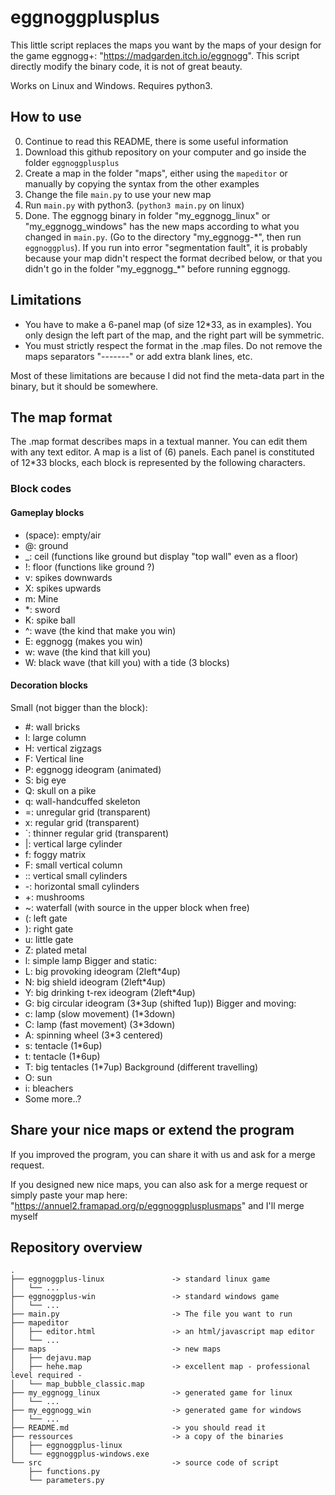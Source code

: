 # eggnoggplusplus #

This little script replaces the maps you want by the maps of your design for the game eggnogg+: "https://madgarden.itch.io/eggnogg".
This script directly modify the binary code, it is not of great beauty.

Works on Linux and Windows. Requires python3.

## How to use ##
0. Continue to read this README, there is some useful information
1. Download this github repository on your computer and go inside the folder `eggnoggplusplus` 
2. Create a map in the folder "maps", either using the `mapeditor` or manually by copying the syntax from the other examples
3. Change the file `main.py` to use your new map
4. Run `main.py` with python3. (`python3 main.py` on linux)
5. Done. The eggnogg binary in folder "my_eggnogg_linux" or "my_eggnogg_windows" has the new maps according to what you changed in `main.py`. (Go to the directory "my_eggnogg-\*", then run `eggnoggplus`). If you run into error "segmentation fault", it is probably because your map didn't respect the format decribed below, or that you didn't go in the folder "my_eggnogg_*" before running eggnogg.


## Limitations ##
- You have to make a 6-panel map (of size 12\*33, as in examples). You only design the left part of the map, and the right part will be symmetric. 
- You must strictly respect the format in the .map files. Do not remove the maps separators "-------" or add extra blank lines, etc.

Most of these limitations are because I did not find the meta-data part in the binary, but it should be somewhere.

## The map format ##
The .map format describes maps in a textual manner. You can edit them with any text editor.
A map is a list of (6) panels. Each panel is constituted of 12\*33 blocks, each block is represented by the following characters.
### Block codes ###
#### Gameplay blocks ####
-  (space): empty/air
- @: ground
- _: ceil (functions like ground but display "top wall" even as a floor)
- !: floor (functions like ground ?)
- v: spikes downwards
- X: spikes upwards
- m: Mine
- *: sword
- K: spike ball
- ^: wave (the kind that make you win)
- E: eggnogg (makes you win)
- w: wave (the kind that kill you)
- W: black wave (that kill you) with a tide (3 blocks)

#### Decoration blocks ####
Small (not bigger than the block):
- #: wall bricks
- I: large column
- H: vertical zigzags
- F: Vertical line
- P: eggnogg ideogram (animated)
- S: big eye
- Q: skull on a pike
- q: wall-handcuffed skeleton
- =: unregular grid (transparent)
- x: regular grid (transparent)
- `: thinner regular grid (transparent)
- |: vertical large cylinder
- f: foggy matrix
- F: small vertical column
- :: vertical small cylinders
- -: horizontal small cylinders
- +: mushrooms
- ~: waterfall (with source in the upper block when free)
- (: left gate
- ): right gate
- u: little gate
- Z: plated metal
- l: simple lamp
Bigger and static:
- L: big provoking ideogram (2left*4up)
- N: big shield ideogram (2left*4up)
- Y: big drinking t-rex ideogram (2left*4up)
- G: big circular ideogram (3*3up (shifted 1up))
Bigger and moving:
- c: lamp (slow movement) (1*3down)
- C: lamp (fast movement) (3*3down)
- A: spinning wheel (3*3 centered)
- s: tentacle (1*6up)
- t: tentacle (1*6up)
- T: big tentacles (1*7up)
Background (different travelling)
- O: sun
- i: bleachers
- Some more..?

## Share your nice maps or extend the program ##
If you improved the program, you can share it with us and ask for a merge request.

If you designed new nice maps, you can also ask for a merge request or simply paste your map here: "https://annuel2.framapad.org/p/eggnoggplusplusmaps" and I'll merge myself


## Repository overview ##
```
.
├── eggnoggplus-linux               -> standard linux game
│   └── ...
├── eggnoggplus-win                 -> standard windows game
│   └── ...
├── main.py                         -> The file you want to run
├── mapeditor
│   ├── editor.html                 -> an html/javascript map editor
│   └── ...
├── maps                            -> new maps 
│   ├── dejavu.map
│   ├── hehe.map                    -> excellent map - professional level required - 
│   └── map_bubble_classic.map
├── my_eggnogg_linux                -> generated game for linux 
│   └── ...
├── my_eggnogg_win                  -> generated game for windows 
│   └── ...
├── README.md                       -> you should read it
├── ressources                      -> a copy of the binaries
│   ├── eggnoggplus-linux
│   └── eggnoggplus-windows.exe
└── src                             -> source code of script
    ├── functions.py
    └── parameters.py
```
